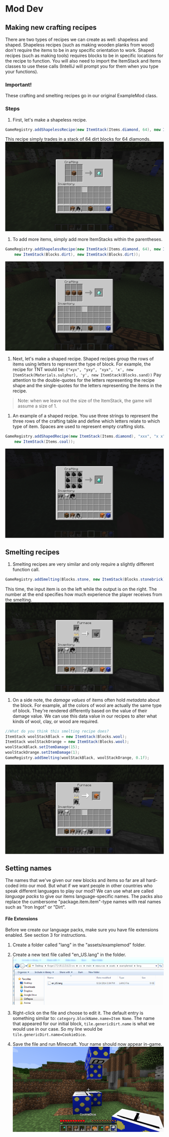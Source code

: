 # Mod Dev

## Making new crafting recipes

There are two types of recipes we can create as well: shapeless and shaped. Shapeless recipes (such as making wooden planks from wood) don't require the items to be in any specific orientation to work. Shaped recipes (such as making tools) requires blocks to be in specific locations for the recipe to function. You will also need to import the ItemStack and Items classes to use these calls (IntelliJ will prompt you for them when you type your functions).

### Important!
These crafting and smelting recipes go in our original ExampleMod class.

### Steps

1. First, let's make a shapeless recipe.
```java
GameRegistry.addShapelessRecipe(new ItemStack(Items.diamond, 64), new ItemStack(Blocks.dirt));
```
This recipe simply trades in a stack of 64 dirt blocks for 64 diamonds.
![A dirt-for-diamonds recipe.}](../sequence_4/images/section_4/recipe_dirt_single.png)

1. To add more items, simply add more ItemStacks within the parentheses.
```java
GameRegistry.addShapelessRecipe(new ItemStack(Items.diamond, 64), new ItemStack(Blocks.dirt),
    new ItemStack(Blocks.dirt), new ItemStack(Blocks.dirt));
```
![A recipe that requires 3 dirt per diamond.](../sequence_4/images/section_4/recipe_dirt_triple.png)

1. Next, let's make a shaped recipe. Shaped recipes group the rows of items using letters to represent the type of block. For example, the recipe for TNT would be: `("xyx", "yxy", "xyx", 'x', new ItemStack(Materials.sulphur), 'y', new ItemStack(Blocks.sand))` Pay attention to the double-quotes for the letters representing the recipe shape and the single-quotes for the letters representing the items in the recipe.
> Note: when we leave out the size of the ItemStack, the game will assume a size of 1.

1. An example of a shaped recipe. You use three strings to represent the three rows of the crafting table and define which letters relate to which type of item. Spaces are used to represent empty crafting slots.
```java
GameRegistry.addShapedRecipe(new ItemStack(Items.diamond), "xxx", "x x", "xxx", 'x',
    new ItemStack(Items.coal));
```
![The crafting diamond recipe.](../sequence_4/images/section_4/recipe_coal.png)

## Smelting recipes

1. Smelting recipes are very similar and only require a slightly different function call.
```java
GameRegistry.addSmelting(Blocks.stone, new ItemStack(Blocks.stonebrick), 0.1f);
```
This time, the input item is on the left while the output is on the right. The number at the end specifies how much experience the player receives from the smelting.
![The smelting diamond recipe.](../sequence_4/images/section_4/smelting_stone.png)

1. On a side note, the _damage values_ of items often hold _metadata_ about the block. For example, all the colors of wool are actually the same type of block. They're rendered differently based on the value of their damage value. We can use this data value in our recipes to alter what kinds of wool, clay, or wood are required.
```java
//What do you think this smelting recipe does?
ItemStack woolStackBlack = new ItemStack(Blocks.wool);
ItemStack woolStackOrange = new ItemStack(Blocks.wool);
woolStackBlack.setItemDamage(15);
woolStackOrange.setItemDamage(1);
GameRegistry.addSmelting(woolStackBlack, woolStackOrange, 0.1f);
```
![The smelting wool recipe.}](../sequence_4/images/section_4/smelting_wool.png)

## Setting names
The names that we've given our new blocks and items so far are all hard-coded into our mod. But what if we want people in other countries who speak different languages to play our mod? We can use what are called _language packs_ to give our items language-specific names. The packs also replace the cumbersome "package.item.item"-type names with real names such as "Iron Ingot" or "Dirt".

#### File Extensions
Before we create our language packs, make sure you have file extensions enabled. See section 3 for instructions.

1. Create a folder called "lang" in the "assets/examplemod" folder.

1. Create a new text file called "en_US.lang" in the folder.
![The language file we've created.](../sequence_4/images/section_4/lang_folder.png)

1. Right-click on the file and choose to edit it. The default entry is something similar to: ```category.blockName.name=Item Name```. The name that appeared for our initial block, `tile.genericDirt.name` is what we would use in our case. So my line would be `tile.genericDirt.name=CookieDice`.

1. Save the file and run Minecraft. Your name should now appear in-game.
![Our ingame name with the language file.](../sequence_4/images/section_4/lang_block.png)
